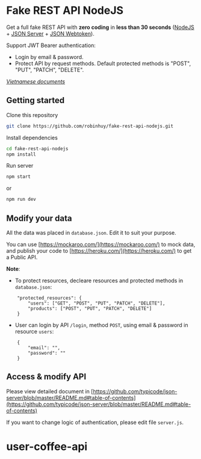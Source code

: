 # Fake REST API NodeJS

Get a full fake REST API with **zero coding** in **less than 30 seconds** ([NodeJS](https://nodejs.org/en/) + [JSON Server](https://github.com/typicode/json-server) + [JSON Webtoken](https://github.com/auth0/node-jsonwebtoken)).

Support JWT Bearer authentication:

- Login by email & password.
- Protect API by request methods. Default protected methods is "POST", "PUT", "PATCH", "DELETE".

*[Vietnamese documents](https://techmaster.vn/posts/35578/tao-1-rest-api-phuc-vu-cho-muc-dich-hoc-tap-trong-30-giay)*

## Getting started

Clone this repository

```bash
git clone https://github.com/robinhuy/fake-rest-api-nodejs.git
```

Install dependencies

```bash
cd fake-rest-api-nodejs
npm install
```

Run server

```bash
npm start
```

or

```bash
npm run dev
```

## Modify your data

All the data was placed in `database.json`. Edit it to suit your purpose.

You can use [https://mockaroo.com/](https://mockaroo.com/) to mock data, and publish your code to [https://heroku.com/](https://heroku.com/) to get a Public API.

**Note**:
- To protect resources, decleare resources and protected methods in `database.json`:

```
    "protected_resources": {
        "users": ["GET", "POST", "PUT", "PATCH", "DELETE"],
        "products": ["POST", "PUT", "PATCH", "DELETE"]
    }
```
- User can login by API `/login`, method `POST`, using email & password in resource `users`:

```
    {
        "email": "",
        "password": ""
    }
```

## Access & modify API

Please view detailed document in [https://github.com/typicode/json-server/blob/master/README.md#table-of-contents](https://github.com/typicode/json-server/blob/master/README.md#table-of-contents)

If you want to change logic of authentication, please edit file `server.js`.
# user-coffee-api
